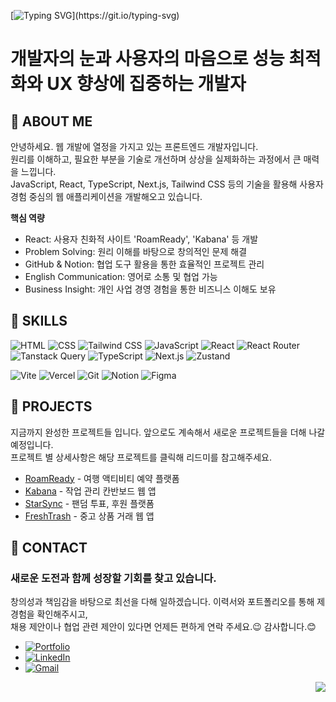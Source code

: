 [![Typing SVG](https://readme-typing-svg.demolab.com?font=Noto+Sans+KR&size=40&pause=1000&color=406882&background=FFD166&center=true&vCenter=true&random=false&width=1000&height=80&weight=700&lines=프론트엔드+개발자%2C+송시은입니다.;+지속적인+학습을+통해;+문제+해결+역량을+강화하고+있습니다.;+Welcome+to+my+page.;)](https://git.io/typing-svg)

# 개발자의 눈과 사용자의 마음으로 성능 최적화와 UX 향상에 집중하는 개발자

## :open_file_folder: ABOUT ME

안녕하세요. 웹 개발에 열정을 가지고 있는 프론트엔드 개발자입니다.
<br/>원리를 이해하고, 필요한 부분을 기술로 개선하며 상상을 실제화하는 과정에서 큰 매력을 느낍니다.
<br/>JavaScript, React, TypeScript, Next.js, Tailwind CSS 등의 기술을 활용해 사용자 경험 중심의 웹 애플리케이션을 개발해오고 있습니다.

**핵심 역량**

- React: 사용자 친화적 사이트 'RoamReady', 'Kabana' 등 개발
- Problem Solving: 원리 이해를 바탕으로 창의적인 문제 해결
- GitHub & Notion: 협업 도구 활용을 통한 효율적인 프로젝트 관리
- English Communication: 영어로 소통 및 협업 가능
- Business Insight: 개인 사업 경영 경험을 통한 비즈니스 이해도 보유

## :open_file_folder: SKILLS

![HTML](https://img.shields.io/badge/-HTML-406882?style=flat&logo=html5&logoColor=white)
![CSS](https://img.shields.io/badge/-CSS-406882?style=flat&logo=css3&logoColor=white)
![Tailwind CSS](https://img.shields.io/badge/-Tailwind_CSS-406882?style=flat&logo=tailwindcss&logoColor=white)
![JavaScript](https://img.shields.io/badge/-JavaScript-406882?style=flat&logo=javascript&logoColor=white)
![React](https://img.shields.io/badge/-React-406882?style=flat&logo=react&logoColor=white)
![React Router](https://img.shields.io/badge/-React_Router-406882?style=flat&logo=react-router&logoColor=white)
![Tanstack Query](https://img.shields.io/badge/-Tanstack_Query-406882?style=flat&logo=react-query&logoColor=white)
![TypeScript](https://img.shields.io/badge/-TypeScript-406882?style=flat&logo=typescript&logoColor=white)
![Next.js](https://img.shields.io/badge/-Next.js-406882?style=flat&logo=next.js&logoColor=white)
![Zustand](https://img.shields.io/badge/-Zustand-406882?style=flat&logo=zustand&logoColor=white)

![Vite](https://img.shields.io/badge/-Vite-406882?style=flat&logo=vite&logoColor=white)
![Vercel](https://img.shields.io/badge/-Vercel-406882?style=flat&logo=vercel&logoColor=white)
![Git](https://img.shields.io/badge/-Git-406882?style=flat&logo=git&logoColor=white)
![Notion](https://img.shields.io/badge/-Notion-406882?style=flat&logo=notion&logoColor=white)
![Figma](https://img.shields.io/badge/-Figma-406882?style=flat&logo=figma&logoColor=white)

<!-- ![Node.js](https://img.shields.io/badge/-Node.js-406882?style=flat&logo=node.js&logoColor=white) -->

<!-- ![Redux](https://img.shields.io/badge/-Redux-406882?style=flat&logo=redux&logoColor=white) -->

<!-- ![Jotai](https://img.shields.io/badge/-Jotai-406882?style=flat&logo=jotai&logoColor=white) -->

<!-- ![Firebase](https://img.shields.io/badge/-Firebase-406882?style=flat&logo=firebase&logoColor=white) -->

## :open_file_folder: PROJECTS

지금까지 완성한 프로젝트들 입니다. 앞으로도 계속해서 새로운 프로젝트들을 더해 나갈 예정입니다.
<br/>프로젝트 별 상세사항은 해당 프로젝트를 클릭해 리드미를 참고해주세요.

- [RoamReady](https://github.com/codeit-FE-15-Part4-Team1/RoamReady) - 여행 액티비티 예약 플랫폼
- [Kabana](https://github.com/Kabana-FE/Kabana) - 작업 관리 칸반보드 웹 앱
- [StarSync](https://github.com/StarSync-FE/StarSync) - 팬덤 투표, 후원 플랫폼
- [FreshTrash](https://github.com/fresh-trash-project) - 중고 상품 거래 웹 앱

## :open_file_folder: CONTACT

### 새로운 도전과 함께 성장할 기회를 찾고 있습니다.

창의성과 책임감을 바탕으로 최선을 다해 일하겠습니다. 이력서와 포트폴리오를 통해 제 경험을 확인해주시고,
<br/>채용 제안이나 협업 관련 제안이 있다면 언제든 편하게 연락 주세요.😉 감사합니다.😊

- [![Portfolio](https://img.shields.io/badge/-Portfolio-406882?style=flat-square&logo=globe&logoColor=white)](https://portfolio-js-vanilla.vercel.app/)
- [![LinkedIn](https://img.shields.io/badge/-LinkedIn-406882?style=flat-square&logo=linkedin&logoColor=white)](https://www.linkedin.com/in/sieun-song)
- [![Gmail](https://img.shields.io/badge/-Gmail-406882?style=flat-square&logo=gmail&logoColor=white)](https://mail.google.com/mail/?view=cm&fs=1&to=sgoldenbird@gmail.com)

<img align="right" style="max-width=100%; height=auto;" src="https://github.com/sgoldenbird/sgoldenbird/assets/141334764/8bc762b9-a1e1-4120-97bb-6a158ab8215e">
